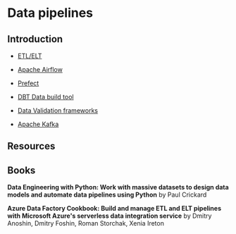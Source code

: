 # Data pipelines

## Introduction

- [ETL/ELT](etl)
- [Apache Airflow](Airflow)
- [Prefect](prefect)
- [DBT Data build tool](dbt)
- [Data Validation frameworks](datavalidation)

- [Apache Kafka](kafka)


## Resources


## Books


**Data Engineering with Python: Work with massive datasets to design data models and automate data pipelines using Python** by Paul Crickard 

**Azure Data Factory Cookbook: Build and manage ETL and ELT pipelines with Microsoft Azure's serverless data integration service** by Dmitry Anoshin, Dmitry Foshin, Roman Storchak, Xenia Ireton

